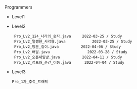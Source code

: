 Programmers 
 - Level1

		
 - Level2

		Pro_Lv2_124_나라의_숫자.java		2022-03-25 / Study
		Pro_Lv2_멀쩡한_사각형.java			2022-03-25 / Study
		Pro_Lv2_방문_길이.java			2022-04-06 / Study			
		Pro_Lv2_배달.java					2022-03-28 / Study
		Pro_Lv2_오픈채팅방.java			2022-04-11 / Study
		Pro_Lv2_점프와_순간_이동.java		2022-04-04 / Study
 - 	Level3

		Pro_1차_추석_트래픽